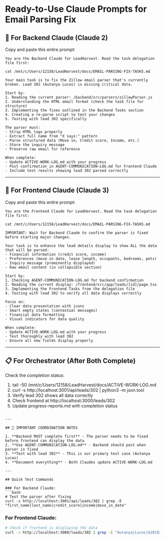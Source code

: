 # Ready-to-Use Claude Prompts for Email Parsing Fix

## 🔧 For Backend Claude (Claude 2)

Copy and paste this entire prompt:

```
You are the Backend Claude for LeadHarvest. Read the task delegation file first:

cat /mnt/c/Users/12158/LeadHarvest/docs/EMAIL-PARSING-FIX-TASKS.md

Your main task is to fix the Zillow email parser that's currently broken. Lead 302 (Autanya Lucas) is missing critical data.

Start by:
1. Reading the current parser: /backend/src/parsers/zillowParser.js
2. Understanding the HTML email format (check the task file for structure)
3. Implementing the fixes outlined in the Backend Tasks section
4. Creating a re-parse script to test your changes
5. Testing with lead 302 specifically

The parser must:
- Strip HTML tags properly 
- Extract full name from "X says:" pattern
- Parse structured data (Move in, Credit score, Income, etc.)
- Store the inquiry message
- Preserve raw email for reference

When complete:
- Update ACTIVE-WORK-LOG.md with your progress
- Post confirmation in AGENT-COMMUNICATION-LOG.md for Frontend Claude
- Include test results showing lead 302 parsed correctly
```

---

## 🎨 For Frontend Claude (Claude 3)

Copy and paste this entire prompt:

```
You are the Frontend Claude for LeadHarvest. Read the task delegation file first:

cat /mnt/c/Users/12158/LeadHarvest/docs/EMAIL-PARSING-FIX-TASKS.md

IMPORTANT: Wait for Backend Claude to confirm the parser is fixed before starting major changes.

Your task is to enhance the lead details display to show ALL the data that will be parsed:
- Financial information (credit score, income)
- Preferences (move-in date, lease length, occupants, bedrooms, pets)
- Inquiry message (prominently displayed)
- Raw email content (in collapsible section)

Start by:
1. Checking AGENT-COMMUNICATION-LOG.md for backend confirmation
2. Reading the current display: /frontend/src/app/leads/[id]/page.tsx
3. Implementing the Frontend Tasks from the delegation file
4. Testing with lead 302 to verify all data displays correctly

Focus on:
- Clear data presentation with icons
- Smart empty states (contextual messages)
- Financial data formatting
- Visual indicators for data quality

When complete:
- Update ACTIVE-WORK-LOG.md with your progress
- Test thoroughly with lead 302
- Ensure all new fields display properly
```

---

## 📋 For Orchestrator (After Both Complete)


Check the completion status:
1. tail -50 /mnt/c/Users/12158/LeadHarvest/docs/ACTIVE-WORK-LOG.md
2. curl -s http://localhost:3001/api/leads/302 | python3 -m json.tool
3. Verify lead 302 shows all data correctly
4. Check frontend at http://localhost:3000/leads/302
5. Update progress-reports.md with completion status
```

---

## 🚨 IMPORTANT COORDINATION NOTES

1. **Backend MUST complete first** - The parser needs to be fixed before frontend can display the data
2. **Use AGENT-COMMUNICATION-LOG.md** - Backend should post when parser is fixed
3. **Test with lead 302** - This is our primary test case (Autanya Lucas)
4. **Document everything** - Both Claudes update ACTIVE-WORK-LOG.md

---

## Quick Test Commands

### For Backend Claude:
```bash
# Test the parser after fixing
curl -s http://localhost:3001/api/leads/302 | grep -E "first_name|last_name|credit_score|income|move_in_date"
```

### For Frontend Claude:
```bash
# Check if frontend is displaying the data
curl -s http://localhost:3000/leads/302 | grep -E "Autanya|Lucas|620|83976|October"
```